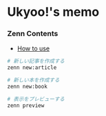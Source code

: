 # Ukyoo!'s memo

### Zenn Contents

* [How to use](https://zenn.dev/zenn/articles/zenn-cli-guide)

```bash
# 新しい記事を作成する
zenn new:article

# 新しい本を作成する
zenn new:book

# 表示をプレビューする
zenn preview
```
